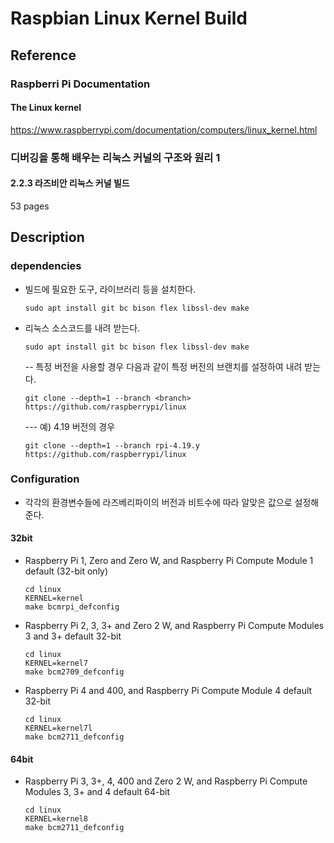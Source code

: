 # Raspbian Linux Kernel Build
## Reference
### Raspberri Pi Documentation
#### The Linux kernel
https://www.raspberrypi.com/documentation/computers/linux_kernel.html
### 디버깅을 통해 배우는 리눅스 커널의 구조와 원리 1
#### 2.2.3 라즈비안 리눅스 커널 빌드
53 pages
## Description
### dependencies
- 빌드에 필요한 도구, 라이브러리 등을 설치한다.
  ```
  sudo apt install git bc bison flex libssl-dev make
  ```
- 리눅스 소스코드를 내려 받는다.
  ```
  sudo apt install git bc bison flex libssl-dev make
  ```
  -- 특정 버전을 사용할 경우 다음과 같이 특정 버전의 브랜치를 설정하여 내려 받는다.
  ```
  git clone --depth=1 --branch <branch> https://github.com/raspberrypi/linux
  ```
  --- 예) 4.19 버전의 경우
    ```
    git clone --depth=1 --branch rpi-4.19.y https://github.com/raspberrypi/linux
    ```
### Configuration
- 각각의 환경변수들에 라즈베리파이의 버전과 비트수에 따라 알맞은 값으로 설정해 준다.
#### 32bit
- Raspberry Pi 1, Zero and Zero W, and Raspberry Pi Compute Module 1 default (32-bit only)
  ```
  cd linux
  KERNEL=kernel
  make bcmrpi_defconfig
  ```
- Raspberry Pi 2, 3, 3+ and Zero 2 W, and Raspberry Pi Compute Modules 3 and 3+ default 32-bit
  ```
  cd linux
  KERNEL=kernel7
  make bcm2709_defconfig
  ```
- Raspberry Pi 4 and 400, and Raspberry Pi Compute Module 4 default 32-bit
  ```
  cd linux
  KERNEL=kernel7l
  make bcm2711_defconfig
  ```
#### 64bit
- Raspberry Pi 3, 3+, 4, 400 and Zero 2 W, and Raspberry Pi Compute Modules 3, 3+ and 4 default 64-bit
  ```
  cd linux
  KERNEL=kernel8
  make bcm2711_defconfig
  ```
